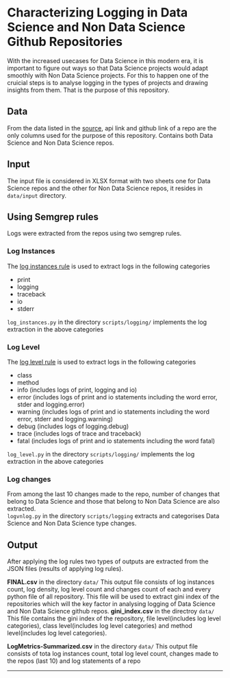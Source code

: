 # Characterizing Logging in Data Science and Non Data Science Github Repositories

With the increased usecases for Data Science in this modern era, it is important to figure out ways so that Data Science projects would adapt smoothly with Non Data Science projects. For this to happen one of the cruicial steps is to analyse logging in the types of projects and drawing insights from them.
That is the purpose of this repository.

## Data
From the data listed in the [source](https://github.com/a2i2/mining-data-science-repositories/tree/master/data), api link and github link of a repo are the only columns used for the purpose of this repository. Contains both Data Science and Non Data Science repos.

## Input
The input file is considered in XLSX format with two sheets one for Data Science repos and the other for Non Data Science repos, it resides in `data/input` directory.

## Using Semgrep rules
Logs were extracted from the repos using two semgrep rules.
### Log Instances
The [log instances rule](https://semgrep.dev/s/KrishnaTejaJ:log-individual2) is used to extract logs in the following categories
* print
* logging
* traceback
* io
* stderr

`log_instances.py` in the directory `scripts/logging/` implements the log extraction in the above categories

### Log Level
The [log level rule](https://semgrep.dev/s/KrishnaTejaJ:log-level3) is used to extract logs in the following categories
* class
* method
* info (includes logs of print, logging and io)
* error (includes logs of print and io statements including the word error, stder and logging.error)
* warning (includes logs of print and io statements including the word error, stderr and logging.warning)
* debug (includes logs of logging.debug)
* trace (includes logs of trace and traceback)
* fatal (includes logs of print and io statements including the word fatal)

`log_level.py` in the directory `scripts/logging/` implements the log extraction in the above categories

### Log changes
From among the last 10 changes made to the repo, number of changes that belong to Data Science and those that belong to Non Data Science are also extracted.<br>
`logvnlog.py` in the directory `scripts/logging` extracts and categorises Data Science and Non Data Science type changes.

## Output
After applying the log rules two types of outputs are extracted from the JSON files (results of applying log rules).

**FINAL.csv** in the directory `data/`
This output file consists of log instances count, log density, log level count and changes count of each and every python file of all repository.
This file will be used to extract gini index of the repositories which will the key factor in analysing logging of Data Science and Non Data Science github repos.
**gini_index.csv** in the directroy `data/`
This file contains the gini index of the repository, file level(includes log level categories), class level(includes log level categories) and method level(includes log level categories).

**LogMetrics-Summarized.csv** in the directory `data/`
This output file consists of tota log instances count, total log level count, changes made to the repos (last 10) and log statements of a repo


___
